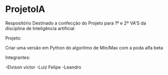 # ProjetoIA


Respositório Destinado a confecção do Projeto para 1º e 2º VA'S da disciplina de Inteligência artificial

Projeto:

Criar uma versão em Python do algoritmo de Min/Max com a poda alfa beta


Integrantes:

-Elvison victor
-Luiz Felipe
-Leandro
